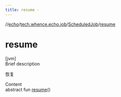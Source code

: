 ```yaml
---
title: resume -
---
```

//[echo](../../index.md)/[tech.whence.echo.job](../index.md)/[ScheduledJob](index.md)/[resume](resume.md)



# resume  
[jvm]  
Brief description  


恢复

  
Content  
abstract fun [resume](resume.md)()  



